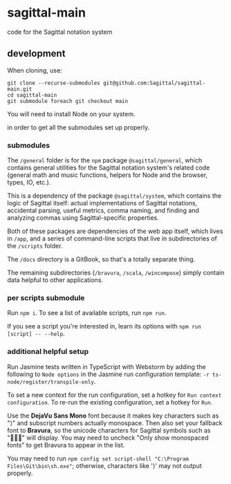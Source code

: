 # sagittal-main

code for the Sagittal notation system

## development

When cloning, use:

```shell
git clone --recurse-submodules git@github.com:Sagittal/sagittal-main.git
cd sagittal-main
git submodule foreach git checkout main
```

You will need to install Node on your system.

in order to get all the submodules set up properly.

### submodules

The `/general` folder is for the `npm` package `@sagittal/general`, which contains general utilities for the Sagittal
notation system's related code (general math and music functions, helpers for Node and the browser, types, IO, etc.).

This is a dependency of the package `@sagittal/system`, which contains the logic of Sagittal itself: actual
implementations of Sagittal notations, accidental parsing, useful metrics, comma naming, and finding and analyzing
commas using Sagittal-specific properties.

Both of these packages are dependencies of the web app itself, which lives in `/app`, and a series of command-line
scripts that live in subdirectories of the `/scripts` folder.

The `/docs` directory is a GitBook, so that's a totally separate thing.

The remaining subdirectories (`/bravura`, `/scala`, `/wincompose`) simply contain data helpful to other applications.

### per scripts submodule

Run `npm i`. To see a list of available scripts, run `npm run`.

If you see a script you're interested in, learn its options with `npm run [script] -- --help`.

### additional helpful setup

Run Jasmine tests written in TypeScript with Webstorm by adding the following to `Node options`
in the Jasmine run configuration template: `-r ts-node/register/transpile-only`.

To set a new context for the run configuration, set a hotkey for `Run context configuration`.
To re-run the existing configuration, set a hotkey for `Run`.

Use the **DejaVu Sans Mono** font because it makes key characters such as "⟩" and subscript numbers actually monospace.
Then also set your fallback font to **Bravura**, so the unicode characters for Sagittal symbols such as "" will
display. You may need to uncheck "Only show monospaced fonts" to get Bravura to appear in the list.

You may need to run `npm config set script-shell "C:\Program Files\Git\bin\sh.exe"`; otherwise, characters like '⟩' may
not output properly.
